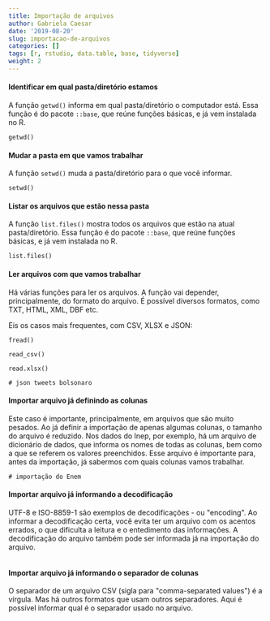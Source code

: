 ```yaml
---
title: Importação de arquivos
author: Gabriela Caesar
date: '2019-08-20'
slug: importacao-de-arquivos
categories: []
tags: [r, rstudio, data.table, base, tidyverse]
weight: 2
---
```

  
#### Identificar em qual pasta/diretório estamos
A função `getwd()` informa em qual pasta/diretório o computador está. 
Essa função é do pacote `::base`, que reúne funções básicas, e já vem instalada no R.

```{r}
getwd()
```
#### Mudar a pasta em que vamos trabalhar
A função `setwd()` muda a pasta/diretório para o que você informar.

```{r}
setwd()
```
#### Listar os arquivos que estão nessa pasta
A função `list.files()` mostra todos os arquivos que estão na atual pasta/diretório.
Essa função é do pacote `::base`, que reúne funções básicas, e já vem instalada no R.

```{r}
list.files()
```

#### Ler arquivos com que vamos trabalhar
Há várias funções para ler os arquivos. A função vai depender, principalmente, do formato do arquivo.
É possível diversos formatos, como TXT, HTML, XML, DBF etc.

Eis os casos mais frequentes, com CSV, XLSX e JSON:

```{r}
fread()
```

```{r}
read_csv()
```

```{r}
read.xlsx()
```

```{r}
# json tweets bolsonaro
```
#### Importar arquivo já definindo as colunas 
Este caso é importante, principalmente, em arquivos que são muito pesados. Ao já definir a importação de apenas algumas colunas, o tamanho do arquivo é reduzido. 
Nos dados do Inep, por exemplo, há um arquivo de dicionário de dados, que informa os nomes de todas as colunas, bem como a que se referem os valores preenchidos.
Esse arquivo é importante para, antes da importação, já sabermos com quais colunas vamos trabalhar.

```{r}
# importação do Enem
```

#### Importar arquivo já informando a decodificação
UTF-8 e ISO-8859-1 são exemplos de decodificações - ou "encoding". Ao informar a decodificação certa, você evita ter um arquivo com os acentos errados, o que dificulta a leitura e o entedimento das informações.
A decodificação do arquivo também pode ser informada já na importação do arquivo.

```{r}
```

#### Importar arquivo já informando o separador de colunas
O separador de um arquivo CSV (sigla para "comma-separated values") é a vírgula. Mas há outros formatos que usam outros separadores. 
Aqui é possível informar qual é o separador usado no arquivo.

```{r}
```


